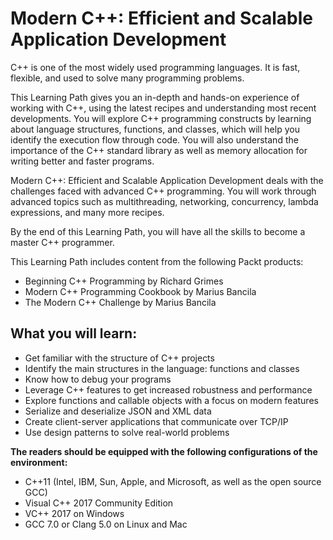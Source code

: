 # Modern C++: Efficient and Scalable Application Development

C++ is one of the most widely used programming languages. It is fast, flexible, and used to solve many programming problems.

This Learning Path gives you an in-depth and hands-on experience of working with C++, using the latest recipes and understanding most recent developments. You will explore C++ programming constructs by learning about language structures, functions, and classes, which will help you identify the execution flow through code. You will also understand the importance of the C++ standard library as well as memory allocation for writing better and faster programs.

Modern C++: Efficient and Scalable Application Development deals with the challenges faced with advanced C++ programming. You will work through advanced topics such as multithreading, networking, concurrency, lambda expressions, and many more recipes.

By the end of this Learning Path, you will have all the skills to become a master C++ programmer.

This Learning Path includes content from the following Packt products:
* Beginning C++ Programming by Richard Grimes
* Modern C++ Programming Cookbook by Marius Bancila
* The Modern C++ Challenge by Marius Bancila 


## What you will learn:
* Get familiar with the structure of C++ projects
* Identify the main structures in the language: functions and classes
* Know how to debug your programs
* Leverage C++ features to get increased robustness and performance
* Explore functions and callable objects with a focus on modern features
* Serialize and deserialize JSON and XML data
* Create client-server applications that communicate over TCP/IP
* Use design patterns to solve real-world problems

**The readers should be equipped with the following configurations of the environment:**

* C++11 (Intel, IBM, Sun, Apple, and Microsoft, as well as the open source GCC)
* Visual C++ 2017 Community Edition
* VC++ 2017 on Windows
* GCC 7.0 or Clang 5.0 on Linux and Mac

